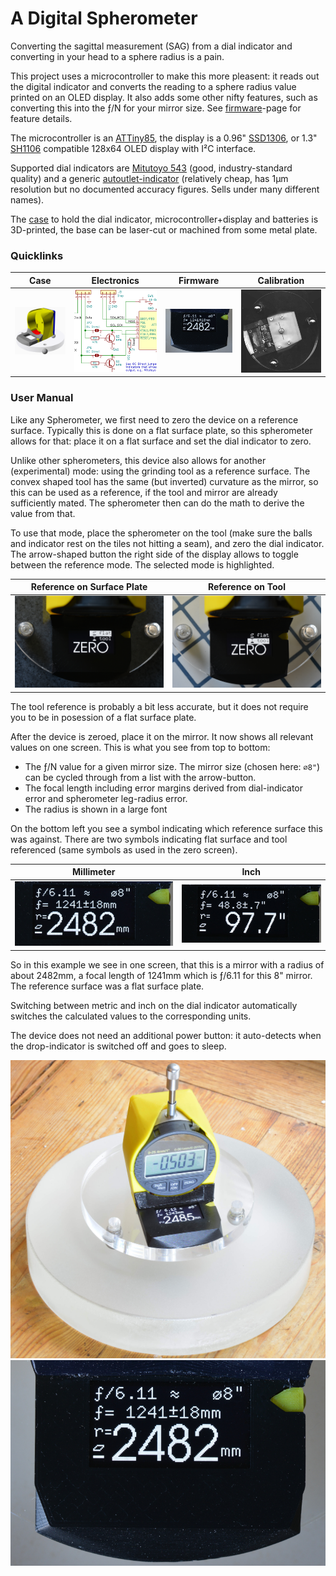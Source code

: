 A Digital Spherometer
=====================

Converting the sagittal measurement (SAG) from a dial indicator and converting
in your head to a sphere radius is a pain.

This project uses a microcontroller to make this more pleasent: it reads out
the digital indicator and converts the reading to a sphere radius value
printed on an OLED display. It also adds some other nifty features, such as
converting this into the ƒ/N for your mirror size. See [firmware]-page for
feature details.

The microcontroller is an [ATTiny85], the display is a 0.96" [SSD1306], or
1.3" [SH1106] compatible 128x64 OLED display with I²C interface.

Supported dial indicators are [Mitutoyo 543] (good, industry-standard quality)
and a generic [autoutlet-indicator] (relatively cheap, has 1μm resolution but
no documented accuracy figures. Sells under many different names).

The [case](./frame) to hold the dial indicator, microcontroller+display and
batteries is 3D-printed, the base can be laser-cut or machined from some metal
plate.

### Quicklinks

Case | Electronics | Firmware | Calibration
-----|-------------|----------|-------------
[![Case](./img/dial-case.png)](./frame/README.md) | [![Electronics](./img/schematic-thumbnail.png)](./pcb/README.md) | [![Firmware](./img/screen-mirror-measure.jpg)](./firmware/README.md) | [![Calibration](./img/calibration-scan.jpg)](./calibration/README.md)

### User Manual

Like any Spherometer, we first need to zero the device on a reference surface.
Typically this is done on a flat surface plate, so this spherometer allows for
that: place it on a flat surface and set the dial indicator to zero.

Unlike other spherometers, this device also allows for another (experimental)
mode: using the grinding tool as a reference surface. The convex shaped tool
has the same (but inverted) curvature as the mirror, so this can be used
as a reference, if the tool and mirror are already sufficiently mated. The
spherometer then can do the math to derive the value from that.

To use that mode, place the spherometer on the tool (make sure the balls and
indicator rest on the tiles not hitting a seam), and zero the dial indicator.
The arrow-shaped button the right side of the display allows to toggle between
the reference mode. The selected mode is highlighted.

Reference on Surface Plate         | Reference on Tool               |
-----------------------------------|---------------------------------|
![](img/screen-surface-ref.jpg)  | ![](img/screen-tool-ref.jpg)

The tool reference is probably a bit less accurate, but it does not require
you to be in posession of a flat surface plate.

After the device is zeroed, place it on the mirror. It now shows all relevant
values on one screen. This is what you see from top to bottom:

 * The ƒ/N value for a given mirror size. The mirror size (chosen here: `⌀8"`)
   can be cycled through from a list with the arrow-button.
 * The focal length including error margins derived from dial-indicator error
   and spherometer leg-radius error.
 * The radius is shown in a large font

On the bottom left you see a symbol indicating which reference surface this
was against. There are two symbols indicating flat surface and tool referenced
(same symbols as used in the zero screen).

Millimeter | Inch |
-----------|------|
![](img/oled.jpg) | ![](img/oled-inch.jpg)

So in this example we see in one screen, that this is a mirror with a radius
of about 2482mm, a focal length of 1241mm which is ƒ/6.11 for this
8" mirror. The reference surface was a flat surface plate.

Switching between metric and inch on the dial indicator automatically
switches the calculated values to the corresponding units.

The device does not need an additional power button: it auto-detects
when the drop-indicator is switched off and goes to sleep.

![](img/spherometer.jpg)
![](img/screen-mirror-measure.jpg)

[attiny85]: https://www.microchip.com/wwwproducts/en/ATtiny85
[ssd1306]: https://www.ebay.com/sch/i.html?_nkw=ssd1306+i2c+128x64
[sh1106]: https://www.ebay.com/sch/i.html?_nkw=sh1106+i2c+128x64
[Mitutoyo 543]: https://www.mitutoyo.com/products/small-tool-instruments-and-data-management/indicators/digimatic-indicators/absolute-digimatic-indicator-id-s/
[autoutlet-indicator]: https://www.amazon.com/gp/product/B07C63VFN3
[avr-gcc]: https://gcc.gnu.org/wiki/avr-gcc
[firmware]: ./firmware/README.md
